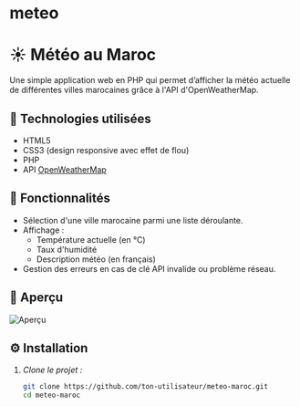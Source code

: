 # meteo
# ☀ Météo au Maroc

Une simple application web en PHP qui permet d’afficher la météo actuelle de différentes villes marocaines grâce à l'API d'OpenWeatherMap.

## 🧰 Technologies utilisées

- HTML5
- CSS3 (design responsive avec effet de flou)
- PHP
- API [OpenWeatherMap](https://openweathermap.org/current)

## 🎯 Fonctionnalités

- Sélection d'une ville marocaine parmi une liste déroulante.
- Affichage :
  - Température actuelle (en °C)
  - Taux d'humidité
  - Description météo (en français)
- Gestion des erreurs en cas de clé API invalide ou problème réseau.

## 📸 Aperçu

![Aperçu](screenshot.png) <!-- tu peux ajouter une capture d'écran du projet -->

## ⚙ Installation

1. *Clone le projet :*
   ```bash
   git clone https://github.com/ton-utilisateur/meteo-maroc.git
   cd meteo-maroc
